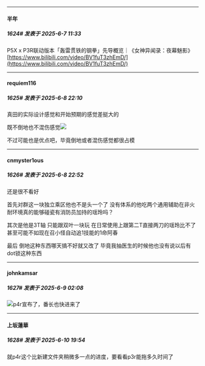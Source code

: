 ﻿
*****

####  半年  
##### 1624#       发表于 2025-6-7 11:33

P5X x P3R联动版本「轰雷贯铁的钢拳」先导概览｜《女神异闻录：夜幕魅影》
[https://www.bilibili.com/video/BV1fuT3zhEmD/](https://www.bilibili.com/video/BV1fuT3zhEmD/)


*****

####  requiem116  
##### 1625#       发表于 2025-6-8 22:10

真田的实际设计感觉和开始预期的感觉差挺大的

既不倒地也不混伤感觉<img src="https://static.stage1st.com/image/smiley/face2017/001.png" referrerpolicy="no-referrer">

不过可能也是优点吧，毕竟倒地或者混伤感觉都很占模


*****

####  cnmyster1ous  
##### 1626#       发表于 2025-6-8 22:52

还是很不看好

首先对群这一块独立乘区他也不是头一个了 没有体系的他吃两个通用辅助在非火耐环境真的能够碰瓷有消防员加持的瑶玲吗？

其次是他是3T轴 只能跟双叶一块玩 在日常使用上跟第二T直接两刀的瑶玲比不了 甚至可能不如现在召小怪自动追1技能的1命阿春

最后 倒地这种东西哪天搞不好就又改了 毕竟我抽医生的时候他也没有说以后有dot锁这种东西


*****

####  johnkamsar  
##### 1627#       发表于 2025-6-9 02:08

<img src="https://static.stage1st.com/image/smiley/face2017/067.png" referrerpolicy="no-referrer">p4r宣布了，番长也快进来了


*****

####  上坂蓮華  
##### 1628#       发表于 2025-6-10 19:54

就p4r这个比新建文件夹稍微多一点的进度，要看看p3r能拖多久时间了

